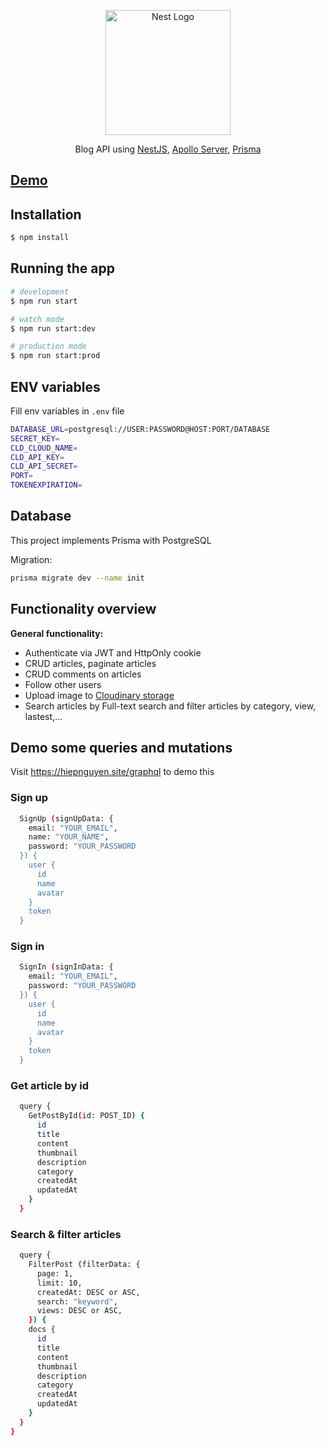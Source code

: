 <p align="center">
  <a href="http://nestjs.com/" target="blank"><img src="https://i.ibb.co/jLnn96z/B-2.png" width="200" alt="Nest Logo" /></a>
</p>

  <p align="center">Blog API using <a href="https://nestjs.com/">NestJS</a>, <a href="https://www.apollographql.com/docs/apollo-server/">Apollo Server</a>, <a href="https://www.prisma.io/">Prisma</a></p>


## <a href="https://hiepnguyen.site/graphql">Demo</a>

## Installation

```bash
$ npm install
```

## Running the app

```bash
# development
$ npm run start

# watch mode
$ npm run start:dev

# production mode
$ npm run start:prod
```

## ENV variables
Fill env variables in `.env` file
```bash
DATABASE_URL=postgresql://USER:PASSWORD@HOST:PORT/DATABASE
SECRET_KEY=
CLD_CLOUD_NAME=
CLD_API_KEY=
CLD_API_SECRET=
PORT=
TOKENEXPIRATION=
```
## Database
This project implements Prisma with PostgreSQL

Migration:
```bash
prisma migrate dev --name init
```

## Functionality overview

**General functionality:**
- Authenticate via JWT and HttpOnly cookie
- CRUD articles, paginate articles
- CRUD comments on articles
- Follow other users
- Upload image to <a href="https://cloudinary.com">Cloudinary storage</a>
- Search articles by Full-text search and filter articles by category, view, lastest,...

## Demo some queries and mutations
Visit https://hiepnguyen.site/graphql to demo this

### Sign up
```bash
  SignUp (signUpData: {
    email: "YOUR_EMAIL",
    name: "YOUR_NAME",
    password: "YOUR_PASSWORD
  }) {
    user {
      id
      name
      avatar
    }
    token
  }
```

### Sign in
```bash
  SignIn (signInData: {
    email: "YOUR_EMAIL",
    password: "YOUR_PASSWORD
  }) {
    user {
      id
      name
      avatar
    }
    token
  }
```

### Get article by id
```bash
  query {
    GetPostById(id: POST_ID) {
      id
      title
      content
      thumbnail
      description
      category
      createdAt
      updatedAt
    }
  }
```

### Search & filter articles
```bash
  query {
    FilterPost (filterData: {
      page: 1,
      limit: 10,
      createdAt: DESC or ASC,
      search: "keyword",
      views: DESC or ASC,
    }) {
    docs {
      id
      title
      content
      thumbnail
      description
      category
      createdAt
      updatedAt
    }
  }
}
```
